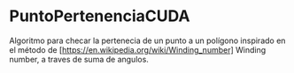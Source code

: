 # PuntoPertenenciaCUDA

Algoritmo para checar la pertenecia de un punto a un polígono inspirado en el método de [https://en.wikipedia.org/wiki/Winding_number] Winding number, a traves de suma de angulos. 